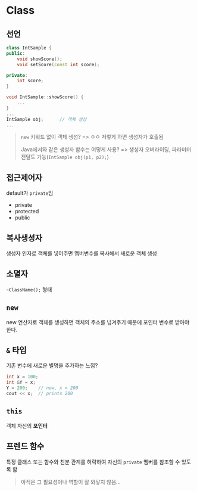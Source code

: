# Class
## 선언
```cpp
class IntSample {
public:
    void showScore();
    void setScore(const int score);

private:
    int score;
}

void IntSample::showScore() {
    ...
}
...
IntSample obj;		// 객체 생성
...
```

> `new` 키워드 없이 객체 생성? => ㅇㅇ 저렇게 하면 생성자가 호출됨
> 
> Java에서와 같은 생성자 함수는 어떻게 사용? => 생성자 오버라이딩, 파라미터 전달도 가능(`IntSample obj(p1, p2);`)

## 접근제어자
default가 `private`임
- private
- protected
- public

## 복사생성자
생성자 인자로 객체를 넣어주면 멤버변수를 복사해서 새로운 객체 생성

## 소멸자
`~ClassName();` 형태

## `new`
new 연산자로 객체를 생성하면 객체의 주소를 넘겨주기 때문에 포인터 변수로 받아야 한다.

## `&` 타입
기존 변수에 새로운 별명을 추가하는 느낌?
```cpp
int x = 100;
int &Y = x;
Y = 200;	// now, x = 200
cout << x;	// prints 200
```

## `this`
객체 자신의 **포인터**

## 프렌드 함수
특정 클래스 또는 함수와 친분 관계를 허락하여 자신의 `private` 멤버를 참조할 수 있도록 함

> 아직은 그 필요성이나 역할이 잘 와닿지 않음...
<!--stackedit_data:
eyJoaXN0b3J5IjpbLTIwNjkzMTQ2OTgsMTk3MTEyMTg1NiwxMz
k5MTkyMTExLDE3MTk2NTkyMSw4MDgxOTAxNTNdfQ==
-->